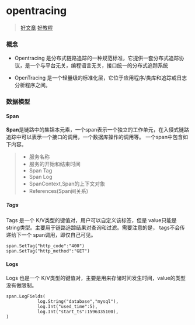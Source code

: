 # opentracing


> [好文章](https://xie.infoq.cn/article/2a19ef287069f4d51cf0d8070)
> [好教程](https://github.com/yurishkuro/opentracing-tutorial/tree/master/go)

### 概念
* Opentracing 是分布式链路追踪的一种规范标准，它提供一套分布式追踪协议，是一个与平台无关，编程语言无关，接口统一的分布式追踪系统

* OpenTracing 是一个轻量级的标准化层，它位于应用程序/类库和追踪或日志分析程序之间。


### 数据模型

#### Span

**Span**是链路中的集锦本元素，一个span表示一个独立的工作单元，在入侵式链路追踪中可以表示一个接口的调用，一个数据库操作的调用等。
一个span中包含如下内容。
> * 服务名称
> * 服务的开始和结束时间
> * Span Tag
> * Span Log
> * SpanContext,Span的上下文对象
> * References(Span间关系)

##### Tags

Tags 是一个 K/V类型的键值对，用户可以自定义该标签，但是 value只能是 string类型。主要用于链路追踪结果对查询和过滤。需要注意的是， tags不会传递给下一个 span调用，即仅自己可见。
```
span.SetTag("http_code":"400")
span.SetTag("http_method":"GET")
```


#### Logs
Logs 也是一个 K/V类型的键值对，主要是用来存储时间发生时间，value的类型没有做限制。
```
span.LogFields(
  			log.String("database","mysql"),
  			log.Int("used_time":5),
  			log.Int("start_ts":1596335100),
)
```


